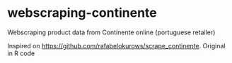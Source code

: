 # webscraping-continente
Webscraping product data from Continente online (portuguese retailer)

Inspired on https://github.com/rafabelokurows/scrape_continente. Original in R code
